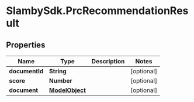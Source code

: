 # SlambySdk.PrcRecommendationResult

## Properties
Name | Type | Description | Notes
------------ | ------------- | ------------- | -------------
**documentId** | **String** |  | [optional] 
**score** | **Number** |  | [optional] 
**document** | [**ModelObject**](ModelObject.md) |  | [optional] 



